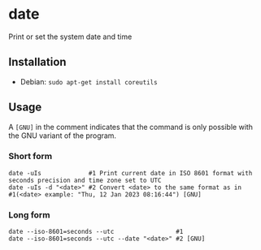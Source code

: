 # date

Print or set the system date and time

## Installation

- Debian: `sudo apt-get install coreutils`

## Usage

A `[GNU]` in the comment indicates that the command is only possible with the
GNU variant of the program.

### Short form

```console
date -uIs             #1 Print current date in ISO 8601 format with seconds precision and time zone set to UTC
date -uIs -d "<date>" #2 Convert <date> to the same format as in #1(<date> example: "Thu, 12 Jan 2023 08:16:44") [GNU]
```

### Long form

```console
date --iso-8601=seconds --utc                 #1
date --iso-8601=seconds --utc --date "<date>" #2 [GNU]
```
